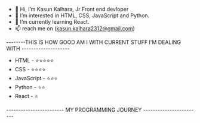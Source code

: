 - 👋 Hi, I’m Kasun Kalhara, Jr Front end devloper
- 👀 I’m interested in HTML, CSS, JavaScript and Python.
- 🌱 I’m currently learning React.
- 📫 reach me on (kasun.kalhara2312@gmail.com)

--------THIS IS HOW GOOD AM I WITH CURRENT STUFF I'M DEALING WITH --------------------
- HTML -        ⭐⭐⭐⭐⭐
- CSS -         ⭐⭐⭐⭐
- JavaScript -  ⭐⭐⭐
- Python -      ⭐⭐
- React  -      ⭐


------------------------ MY PROGRAMMING JOURNEY ------------------------

